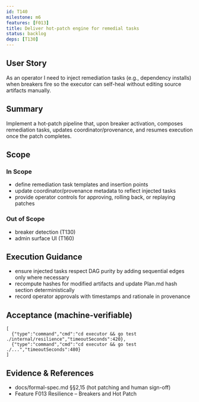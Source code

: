 ```yaml
---
id: T140
milestone: m6
features: [F013]
title: Deliver hot-patch engine for remedial tasks
status: backlog
deps: [T130]
---
```


## User Story
As an operator I need to inject remediation tasks (e.g., dependency installs) when breakers fire so the executor can self-heal without editing source artifacts manually.

## Summary
Implement a hot-patch pipeline that, upon breaker activation, composes remediation tasks, updates coordinator/provenance, and resumes execution once the patch completes.

## Scope
### In Scope
- define remediation task templates and insertion points
- update coordinator/provenance metadata to reflect injected tasks
- provide operator controls for approving, rolling back, or replaying patches
### Out of Scope
- breaker detection (T130)
- admin surface UI (T160)

## Execution Guidance
- ensure injected tasks respect DAG purity by adding sequential edges only where necessary
- recompute hashes for modified artifacts and update Plan.md hash section deterministically
- record operator approvals with timestamps and rationale in provenance

## Acceptance (machine-verifiable)
```acceptance
[
  {"type":"command","cmd":"cd executor && go test ./internal/resilience","timeoutSeconds":420},
  {"type":"command","cmd":"cd executor && go test ./...","timeoutSeconds":480}
]
```

## Evidence & References
- docs/formal-spec.md §§2,15 (hot patching and human sign-off)
- Feature F013 Resilience – Breakers and Hot Patch
